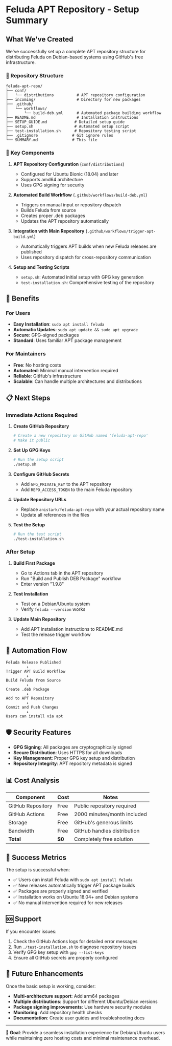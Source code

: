 # Feluda APT Repository - Setup Summary

## What We've Created

We've successfully set up a complete APT repository structure for distributing Feluda on Debian-based systems using GitHub's free infrastructure.

### 📁 Repository Structure

```
feluda-apt-repo/
├── conf/
│   └── distributions          # APT repository configuration
├── incoming/                  # Directory for new packages
├── .github/
│   └── workflows/
│       └── build-deb.yml      # Automated package building workflow
├── README.md                  # Installation instructions
├── SETUP_GUIDE.md            # Detailed setup guide
├── setup.sh                  # Automated setup script
├── test-installation.sh      # Repository testing script
├── .gitignore               # Git ignore rules
└── SUMMARY.md               # This file
```

### 🔧 Key Components

1. **APT Repository Configuration** (`conf/distributions`)
   - Configured for Ubuntu Bionic (18.04) and later
   - Supports amd64 architecture
   - Uses GPG signing for security

2. **Automated Build Workflow** (`.github/workflows/build-deb.yml`)
   - Triggers on manual input or repository dispatch
   - Builds Feluda from source
   - Creates proper .deb packages
   - Updates the APT repository automatically

3. **Integration with Main Repository** (`.github/workflows/trigger-apt-build.yml`)
   - Automatically triggers APT builds when new Feluda releases are published
   - Uses repository dispatch for cross-repository communication

4. **Setup and Testing Scripts**
   - `setup.sh`: Automated initial setup with GPG key generation
   - `test-installation.sh`: Comprehensive testing of the repository

## 🎯 Benefits

### For Users
- **Easy Installation**: `sudo apt install feluda`
- **Automatic Updates**: `sudo apt update && sudo apt upgrade`
- **Secure**: GPG-signed packages
- **Standard**: Uses familiar APT package management

### For Maintainers
- **Free**: No hosting costs
- **Automated**: Minimal manual intervention required
- **Reliable**: GitHub's infrastructure
- **Scalable**: Can handle multiple architectures and distributions

## 📋 Next Steps

### Immediate Actions Required

1. **Create GitHub Repository**
   ```bash
   # Create a new repository on GitHub named 'feluda-apt-repo'
   # Make it public
   ```

2. **Set Up GPG Keys**
   ```bash
   # Run the setup script
   ./setup.sh
   ```

3. **Configure GitHub Secrets**
   - Add `GPG_PRIVATE_KEY` to the APT repository
   - Add `REPO_ACCESS_TOKEN` to the main Feluda repository

4. **Update Repository URLs**
   - Replace `anistark/feluda-apt-repo` with your actual repository name
   - Update all references in the files

5. **Test the Setup**
   ```bash
   # Run the test script
   ./test-installation.sh
   ```

### After Setup

1. **Build First Package**
   - Go to Actions tab in the APT repository
   - Run "Build and Publish DEB Package" workflow
   - Enter version "1.9.8"

2. **Test Installation**
   - Test on a Debian/Ubuntu system
   - Verify `feluda --version` works

3. **Update Main Repository**
   - Add APT installation instructions to README.md
   - Test the release trigger workflow

## 🔄 Automation Flow

```
Feluda Release Published
         ↓
Trigger APT Build Workflow
         ↓
Build Feluda from Source
         ↓
Create .deb Package
         ↓
Add to APT Repository
         ↓
Commit and Push Changes
         ↓
Users can install via apt
```

## 🛡️ Security Features

- **GPG Signing**: All packages are cryptographically signed
- **Secure Distribution**: Uses HTTPS for all downloads
- **Key Management**: Proper GPG key setup and distribution
- **Repository Integrity**: APT repository metadata is signed

## 📊 Cost Analysis

| Component | Cost | Notes |
|-----------|------|-------|
| GitHub Repository | Free | Public repository required |
| GitHub Actions | Free | 2000 minutes/month included |
| Storage | Free | GitHub's generous limits |
| Bandwidth | Free | GitHub handles distribution |
| **Total** | **$0** | Completely free solution |

## 🎉 Success Metrics

The setup is successful when:

- ✅ Users can install Feluda with `sudo apt install feluda`
- ✅ New releases automatically trigger APT package builds
- ✅ Packages are properly signed and verified
- ✅ Installation works on Ubuntu 18.04+ and Debian systems
- ✅ No manual intervention required for new releases

## 🆘 Support

If you encounter issues:

1. Check the GitHub Actions logs for detailed error messages
2. Run `./test-installation.sh` to diagnose repository issues
3. Verify GPG key setup with `gpg --list-keys`
4. Ensure all GitHub secrets are properly configured

## 🚀 Future Enhancements

Once the basic setup is working, consider:

- **Multi-architecture support**: Add arm64 packages
- **Multiple distributions**: Support for different Ubuntu/Debian versions
- **Package signing improvements**: Use hardware security modules
- **Monitoring**: Add repository health checks
- **Documentation**: Create user guides and troubleshooting docs

---

**🎯 Goal**: Provide a seamless installation experience for Debian/Ubuntu users while maintaining zero hosting costs and minimal maintenance overhead.
